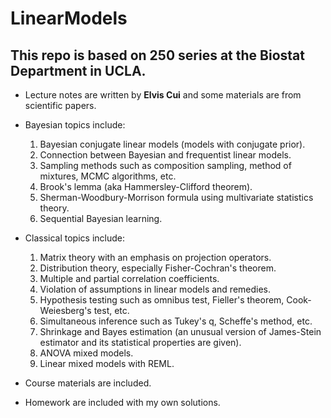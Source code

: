 # LinearModels

## This repo is based on 250 series at the Biostat Department in UCLA.

- Lecture notes are written by **Elvis Cui** and some materials are from scientific papers.

- Bayesian topics include:
  1. Bayesian conjugate linear models (models with conjugate prior).
  2. Connection between Bayesian and frequentist linear models.
  3. Sampling methods such as composition sampling, method of mixtures, MCMC algorithms, etc.
  4. Brook's lemma (aka Hammersley-Clifford theorem).
  5. Sherman-Woodbury-Morrison formula using multivariate statistics theory.
  6. Sequential Bayesian learning.

- Classical topics include: 
  1. Matrix theory with an emphasis on projection operators.
  2. Distribution theory, especially Fisher-Cochran's theorem.
  3. Multiple and partial correlation coefficients.
  4. Violation of assumptions in linear models and remedies.
  5. Hypothesis testing such as omnibus test, Fieller's theorem, Cook-Weiesberg's test, etc.
  6. Simultaneous inference such as Tukey's q, Scheffe's method, etc.
  7. Shrinkage and Bayes estimation (an unusual version of James-Stein estimator and its statistical properties are given).
  8. ANOVA mixed models.
  9. Linear mixed models with REML.
  
- Course materials are included.

- Homework are included with my own solutions.
